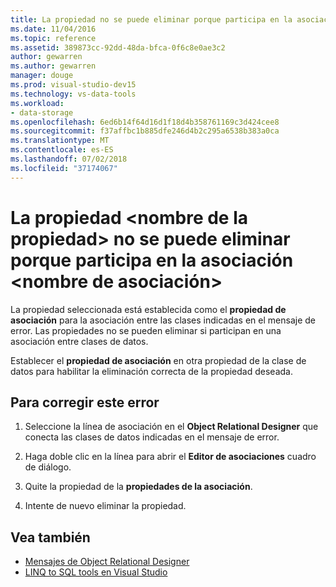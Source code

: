 ```yaml
---
title: La propiedad no se puede eliminar porque participa en la asociación
ms.date: 11/04/2016
ms.topic: reference
ms.assetid: 389873cc-92dd-48da-bfca-0f6c8e0ae3c2
author: gewarren
ms.author: gewarren
manager: douge
ms.prod: visual-studio-dev15
ms.technology: vs-data-tools
ms.workload:
- data-storage
ms.openlocfilehash: 6ed6b14f64d16d1f18d4b358761169c3d424cee8
ms.sourcegitcommit: f37affbc1b885dfe246d4b2c295a6538b383a0ca
ms.translationtype: MT
ms.contentlocale: es-ES
ms.lasthandoff: 07/02/2018
ms.locfileid: "37174067"
---
```

# <a name="the-property-ltproperty-namegt-cannot-be-deleted-because-it-is-participating-in-the-association-ltassociation-namegt"></a>La propiedad &lt;nombre de la propiedad&gt; no se puede eliminar porque participa en la asociación &lt;nombre de asociación&gt;

La propiedad seleccionada está establecida como el **propiedad de asociación** para la asociación entre las clases indicadas en el mensaje de error. Las propiedades no se pueden eliminar si participan en una asociación entre clases de datos.

Establecer el **propiedad de asociación** en otra propiedad de la clase de datos para habilitar la eliminación correcta de la propiedad deseada.

## <a name="to-correct-this-error"></a>Para corregir este error

1. Seleccione la línea de asociación en el **Object Relational Designer** que conecta las clases de datos indicadas en el mensaje de error.

2. Haga doble clic en la línea para abrir el **Editor de asociaciones** cuadro de diálogo.

3. Quite la propiedad de la **propiedades de la asociación**.

4. Intente de nuevo eliminar la propiedad.

## <a name="see-also"></a>Vea también

- [Mensajes de Object Relational Designer](../data-tools/o-r-designer-messages.md)
- [LINQ to SQL tools en Visual Studio](../data-tools/linq-to-sql-tools-in-visual-studio2.md)